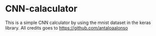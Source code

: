 # CNN-calaculator

This is a simple CNN calculator by using the mnist dataset in the keras library.
All credits goes to https://github.com/antaloaalonso
